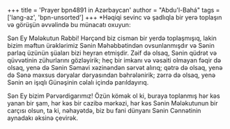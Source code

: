 +++
title = 'Prayer bpn4891 in Azərbaycan'
author = "Abdu'l-Bahá"
tags = ['lang-az', 'bpn-unsorted']
+++
*Həqiqi sevinc və şadlıqla bir yerə toplaşın və görüşün əvvəlində bu münacatı oxuyun:

Sən Ey Mələkutun Rəbbi! Hərçənd biz cismən bir yerdə toplaşmışıq, lakin bizim məftun ürəklərimiz Sənin Məhəbbətindən ovsunlanmışdır və Sənin parlaq üzünün şüaları bizi heyran etmişdir. Zəif də olsaq, Sənin qüdrət və qüvvətinin zühurlarını gözləyirik; heç bir imkanı və vəsаiti olmayan fəqir də olsaq, yenə də Sənin Səmavi xəzinəndən sərvət alırıq; qətrə də olsaq, yenə də Sənə məxsus dəryalar dəryasından bəhrələnirik; zərrə də olsaq, yenə Sənin ən işıqlı Günəşinin cəlalı içində parıldayırıq.

Sən Ey bizim Pərvərdigarımız! Özün kömək ol ki, buraya toplanmış hər kəs yanan bir şam, hər kəs bir cazibə mərkəzi, hər kəs Sənin Mələkutunun bir carçısı olsun, ta ki, nəhayətdə, biz bu fani dünyanı Sənin Cənnətinin aynadakı əksinə çevirək.

